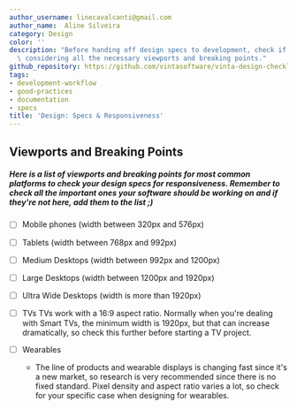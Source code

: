 ```yaml
---
author_username: linecavalcanti@gmail.com
author_name:  Aline Silveira
category: Design
color: ''
description: "Before handing off design specs to development, check if you\u2019re\
  \ considering all the necessary viewports and breaking points."
github_repository: https://github.com/vintasoftware/vinta-design-checklists/tree/master/design-specs-responsiveness
tags:
- development-workflow
- good-practices
- documentation
- specs
title: 'Design: Specs & Responsiveness'
---
```

## Viewports and Breaking Points
##### Here is a list of viewports and breaking points for most common platforms to check your design specs for responsiveness. Remember to check all the important ones your software should be working on and if they're not here, add them to the list ;)

* [ ] Mobile phones 
(width between 320px and 576px)

* [ ] Tablets 
(width between 768px and 992px)

* [ ] Medium Desktops 
(width between 992px and 1200px)

* [ ] Large Desktops 
(width between 1200px and 1920px)

* [ ] Ultra Wide Desktops 
(width is more than 1920px)

* [ ] TVs
TVs work with a 16:9 aspect ratio. Normally when you're dealing with Smart TVs, the minimum width is 1920px, but that can increase dramatically, so check this further before starting a TV project. 

* [ ] Wearables
    * The line of products and wearable displays is changing fast since it's a new market, so research is very recommended since there is no fixed standard. Pixel density and aspect ratio varies a lot, so check for your specific case when designing for wearables. 

